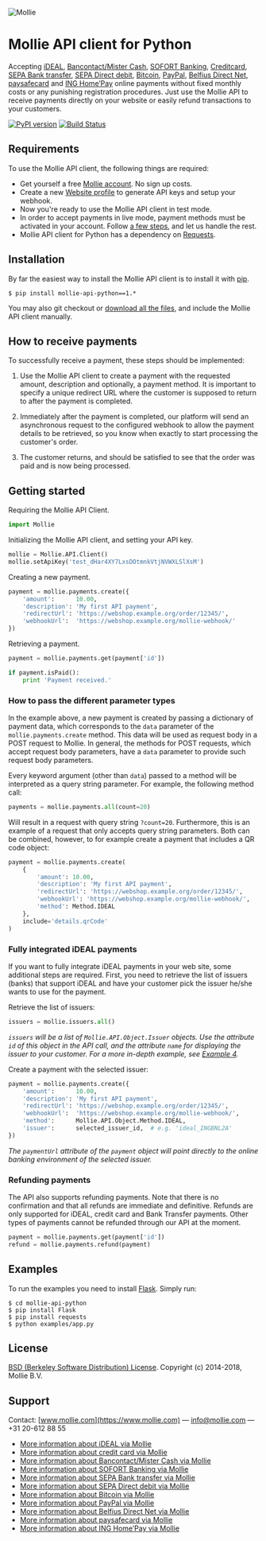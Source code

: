 ![Mollie](https://www.mollie.nl/files/Mollie-Logo-Style-Small.png) 

# Mollie API client for Python #

Accepting [iDEAL](https://www.mollie.com/ideal/), [Bancontact/Mister Cash](https://www.mollie.com/mistercash/), [SOFORT Banking](https://www.mollie.com/sofort/), [Creditcard](https://www.mollie.com/creditcard/), [SEPA Bank transfer](https://www.mollie.com/overboeking/), [SEPA Direct debit](https://www.mollie.com/directdebit/), [Bitcoin](https://www.mollie.com/bitcoin/), [PayPal](https://www.mollie.com/paypal/), [Belfius Direct Net](https://www.mollie.com/belfiusdirectnet/), [paysafecard](https://www.mollie.com/paysafecard/) and [ING Home’Pay](https://www.mollie.com/ing-homepay/) online payments without fixed monthly costs or any punishing registration procedures. Just use the Mollie API to receive payments directly on your website or easily refund transactions to your customers.

[![PyPI version](https://badge.fury.io/py/mollie-api-python.svg)](http://badge.fury.io/py/mollie-api-python)
[![Build Status](https://travis-ci.org/mollie/mollie-api-python.svg?branch=master)](https://travis-ci.org/mollie/mollie-api-python)

## Requirements ##
To use the Mollie API client, the following things are required:

+ Get yourself a free [Mollie account](https://www.mollie.nl/aanmelden). No sign up costs.
+ Create a new [Website profile](https://www.mollie.nl/beheer/account/profielen/) to generate API keys and setup your webhook.
+ Now you're ready to use the Mollie API client in test mode.
+ In order to accept payments in live mode, payment methods must be activated in your account. Follow [a few steps](https://www.mollie.nl/beheer/diensten), and let us handle the rest.
+ Mollie API client for Python has a dependency on [Requests](http://python-requests.org).

## Installation ##

By far the easiest way to install the Mollie API client is to install it with [pip](https://pip.pypa.io).

```
$ pip install mollie-api-python==1.*
```

You may also git checkout or [download all the files](https://github.com/mollie/mollie-api-python/archive/v1-develop.zip), and include the Mollie API client manually.

## How to receive payments ##

To successfully receive a payment, these steps should be implemented:

1. Use the Mollie API client to create a payment with the requested amount, description and optionally, a payment method. It is important to specify a unique redirect URL where the customer is supposed to return to after the payment is completed.

2. Immediately after the payment is completed, our platform will send an asynchronous request to the configured webhook to allow the payment details to be retrieved, so you know when exactly to start processing the customer's order.

3. The customer returns, and should be satisfied to see that the order was paid and is now being processed.

## Getting started ##

Requiring the Mollie API Client.

```python
import Mollie
```

Initializing the Mollie API client, and setting your API key.

```python
mollie = Mollie.API.Client()
mollie.setApiKey('test_dHar4XY7LxsDOtmnkVtjNVWXLSlXsM')
```

Creating a new payment.

```python
payment = mollie.payments.create({
    'amount':      10.00,
    'description': 'My first API payment',
    'redirectUrl': 'https://webshop.example.org/order/12345/',
    'webhookUrl':  'https://webshop.example.org/mollie-webhook/'
})
```

Retrieving a payment.

```python
payment = mollie.payments.get(payment['id'])

if payment.isPaid():
    print 'Payment received.'
```

### How to pass the different parameter types ###
In the example above, a new payment is created by passing a dictionary of payment data, which corresponds to the `data` parameter of the `mollie.payments.create` method. This data will be used as request body in a POST request to Mollie. In general, the methods for POST requests, which accept request body parameters, have a `data` parameter to provide such request body parameters.

Every keyword argument (other than `data`) passed to a method will be interpreted as a query string parameter. For example, the following method call:
```python
payments = mollie.payments.all(count=20)
```
Will result in a request with query string `?count=20`. Furthermore, this is an example of a request that only accepts query string parameters. Both can be combined, however, to for example create a payment that includes a QR code object:
```python
payment = mollie.payments.create(
    {
        'amount': 10.00,
        'description': 'My first API payment',
        'redirectUrl': 'https://webshop.example.org/order/12345/',
        'webhookUrl': 'https://webshop.example.org/mollie-webhook/',
        'method': Method.IDEAL
    },
    include='details.qrCode'
)
```

### Fully integrated iDEAL payments ###

If you want to fully integrate iDEAL payments in your web site, some additional steps are required. First, you need to
retrieve the list of issuers (banks) that support iDEAL and have your customer pick the issuer he/she wants to use for
the payment.

Retrieve the list of issuers:

```python
issuers = mollie.issuers.all()
```

_`issuers` will be a list of `Mollie.API.Object.Issuer` objects. Use the attribute `id` of this object in the
 API call, and the attribute `name` for displaying the issuer to your customer. For a more in-depth example, see [Example 4](https://github.com/mollie/mollie-api-python/blob/master/examples/4-ideal-payment.py)._

Create a payment with the selected issuer:

```python
payment = mollie.payments.create({
    'amount':      10.00,
    'description': 'My first API payment',
    'redirectUrl': 'https://webshop.example.org/order/12345/',
    'webhookUrl':  'https://webshop.example.org/mollie-webhook/',
    'method':      Mollie.API.Object.Method.IDEAL,
    'issuer':      selected_issuer_id,  # e.g. 'ideal_INGBNL2A'
})
```

_The `paymentUrl` attribute of the `payment` object will point directly to the online banking environment of the selected issuer._

### Refunding payments ###

The API also supports refunding payments. Note that there is no confirmation and that all refunds are immediate and
definitive. Refunds are only supported for iDEAL, credit card and Bank Transfer payments. Other types of payments cannot
be refunded through our API at the moment.

```python
payment = mollie.payments.get(payment['id'])
refund = mollie.payments.refund(payment)
```

## Examples ##

To run the examples you need to install [Flask](http://flask.pocoo.org/). Simply run:

```
$ cd mollie-api-python
$ pip install Flask 
$ pip install requests 
$ python examples/app.py
```

## License ##
[BSD (Berkeley Software Distribution) License](https://opensource.org/licenses/bsd-license.php).
Copyright (c) 2014-2018, Mollie B.V.

## Support ##
Contact: [www.mollie.com](https://www.mollie.com) — info@mollie.com — +31 20-612 88 55

+ [More information about iDEAL via Mollie](https://www.mollie.com/ideal/)
+ [More information about credit card via Mollie](https://www.mollie.com/creditcard/)
+ [More information about Bancontact/Mister Cash via Mollie](https://www.mollie.com/mistercash/)
+ [More information about SOFORT Banking via Mollie](https://www.mollie.com/sofort/)
+ [More information about SEPA Bank transfer via Mollie](https://www.mollie.com/banktransfer/)
+ [More information about SEPA Direct debit via Mollie](https://www.mollie.com/directdebit/)
+ [More information about Bitcoin via Mollie](https://www.mollie.com/bitcoin/)
+ [More information about PayPal via Mollie](https://www.mollie.com/paypal/)
+ [More information about Belfius Direct Net via Mollie](https://www.mollie.com/belfiusdirectnet/)
+ [More information about paysafecard via Mollie](https://www.mollie.com/paysafecard/)
+ [More information about ING Home’Pay via Mollie](https://www.mollie.com/ing-homepay/)
